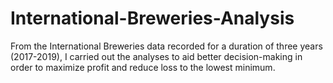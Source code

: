 # International-Breweries-Analysis
From the International Breweries data recorded for a duration of three years (2017-2019), I carried out the analyses  to aid better decision-making in order to maximize profit and reduce loss to the lowest minimum.
